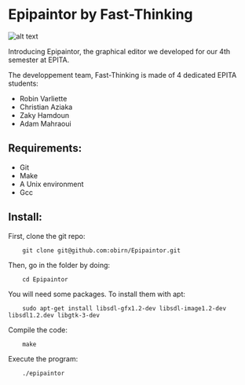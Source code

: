 # Epipaintor by Fast-Thinking
![alt text](https://github.com/obirn/Epinator/blob/main/Assets/gitlab_logo.png?raw=true)

Introducing Epipaintor, the graphical editor we developed for our 4th semester at EPITA.

The developpement team, Fast-Thinking is made of 4 dedicated EPITA students:
- Robin Varliette
- Christian Aziaka
- Zaky Hamdoun
- Adam Mahraoui

## Requirements:
- Git
- Make
- A Unix environment
- Gcc

## Install:

First, clone the git repo:
```shell
    git clone git@github.com:obirn/Epipaintor.git
```

Then, go in the folder by doing:
```shell
    cd Epipaintor
```

You will need some packages.
To install them with apt:
```shell
    sudo apt-get install libsdl-gfx1.2-dev libsdl-image1.2-dev libsdl1.2.dev libgtk-3-dev
```

Compile the code:
```shell
    make
```

Execute the program:
```shell
    ./epipaintor
```
    


